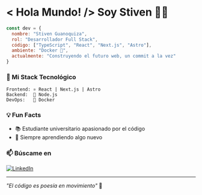 # < Hola Mundo! /> Soy Stiven 👨‍💻

```js
const dev = {
  nombre: "Stiven Guanoquiza",
  rol: "Desarrollador Full Stack",
  código: ["TypeScript", "React", "Next.js", "Astro"],
  ambiente: "Docker 🐳",
  actualmente: "Construyendo el futuro web, un commit a la vez"
}
```

### 🚀 Mi Stack Tecnológico
```
Frontend: ⚛️ React | Next.js | Astro
Backend:  🔧 Node.js
DevOps:   🐳 Docker
```

### 💡 Fun Facts
- 📚 Estudiante universitario apasionado por el código
- 🌱 Siempre aprendiendo algo nuevo

### 📫 Búscame en
[![LinkedIn](https://img.shields.io/badge/LinkedIn-blue?style=flat-square&logo=linkedin)](https://www.linkedin.com/in/stiven-guanoquiza-a47142246/)

---
*"El código es poesía en movimiento"* 🚀
